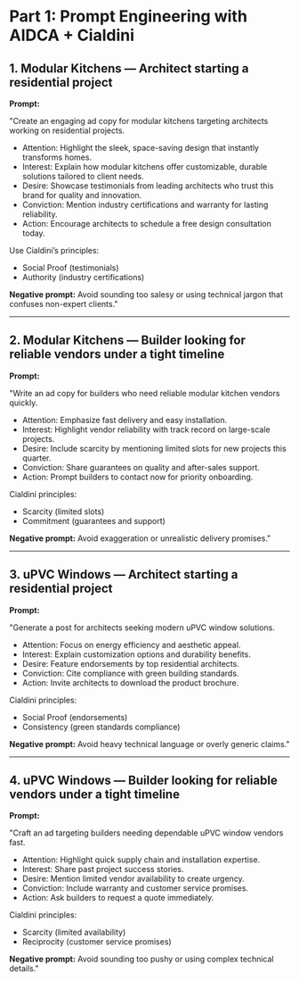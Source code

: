 # Part 1: Prompt Engineering with AIDCA + Cialdini

## 1. Modular Kitchens — Architect starting a residential project

**Prompt:**

"Create an engaging ad copy for modular kitchens targeting architects working on residential projects.  
- Attention: Highlight the sleek, space-saving design that instantly transforms homes.  
- Interest: Explain how modular kitchens offer customizable, durable solutions tailored to client needs.  
- Desire: Showcase testimonials from leading architects who trust this brand for quality and innovation.  
- Conviction: Mention industry certifications and warranty for lasting reliability.  
- Action: Encourage architects to schedule a free design consultation today.

Use Cialdini’s principles:  
- Social Proof (testimonials)  
- Authority (industry certifications)

**Negative prompt:** Avoid sounding too salesy or using technical jargon that confuses non-expert clients."

---

## 2. Modular Kitchens — Builder looking for reliable vendors under a tight timeline

**Prompt:**

"Write an ad copy for builders who need reliable modular kitchen vendors quickly.  
- Attention: Emphasize fast delivery and easy installation.  
- Interest: Highlight vendor reliability with track record on large-scale projects.  
- Desire: Include scarcity by mentioning limited slots for new projects this quarter.  
- Conviction: Share guarantees on quality and after-sales support.  
- Action: Prompt builders to contact now for priority onboarding.

Cialdini principles:  
- Scarcity (limited slots)  
- Commitment (guarantees and support)

**Negative prompt:** Avoid exaggeration or unrealistic delivery promises."

---

## 3. uPVC Windows — Architect starting a residential project

**Prompt:**

"Generate a post for architects seeking modern uPVC window solutions.  
- Attention: Focus on energy efficiency and aesthetic appeal.  
- Interest: Explain customization options and durability benefits.  
- Desire: Feature endorsements by top residential architects.  
- Conviction: Cite compliance with green building standards.  
- Action: Invite architects to download the product brochure.

Cialdini principles:  
- Social Proof (endorsements)  
- Consistency (green standards compliance)

**Negative prompt:** Avoid heavy technical language or overly generic claims."

---

## 4. uPVC Windows — Builder looking for reliable vendors under a tight timeline

**Prompt:**

"Craft an ad targeting builders needing dependable uPVC window vendors fast.  
- Attention: Highlight quick supply chain and installation expertise.  
- Interest: Share past project success stories.  
- Desire: Mention limited vendor availability to create urgency.  
- Conviction: Include warranty and customer service promises.  
- Action: Ask builders to request a quote immediately.

Cialdini principles:  
- Scarcity (limited availability)  
- Reciprocity (customer service promises)

**Negative prompt:** Avoid sounding too pushy or using complex technical details."

